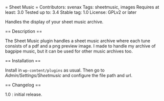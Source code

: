 = Sheet Music =
Contributors: svenax
Tags: sheetmusic, images
Requires at least: 3.0
Tested up to: 3.4
Stable tag: 1.0
License: GPLv2 or later

Handles the display of your sheet music archive.

== Description ==

The Sheet Music plugin handles a sheet music archive where each tune consists
of a pdf and a png preview image. I made to handle my archive of bagpipe
music, but it can be used for other music archives too.

== Installation ==

Install in `wp-content/plugins` as usual. Then go to
*Admin/Settings/Sheetmusic* and configure the file path and url.

== Changelog ==

1.0
: initial release.
